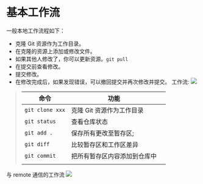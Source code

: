 
# 基本工作流
一般本地工作流程如下：
- 克隆 Git 资源作为工作目录。
- 在克隆的资源上添加或修改文件。
- 如果其他人修改了，你可以更新资源。`git pull`
- 在提交前查看修改。
- 提交修改。
- 在修改完成后，如果发现错误，可以撤回提交并再次修改并提交。
工作流:
![](https://obsidian-notes-of-huangyh.oss-cn-hangzhou.aliyuncs.com/img/20230129161453.png)

> 
> | 命令            | 功能                         |     |
> | --------------- | ---------------------------- | --- |
> | `git clone xxx` | 克隆 Git 资源作为工作目录    |     |
> | `git status`    | 查看仓库状态                 |     |
> | `git add .`     | 保存所有更改至暂存区;        |     |
> | `git diff`      | 比较暂存区和工作区差异       |     |
> | `git commit`    | 把所有暂存区内容添加到仓库中 |     |
> |                 |                              |     |

与 remote 通信的工作流
![](https://obsidian-notes-of-huangyh.oss-cn-hangzhou.aliyuncs.com/img/20230129161740.png)
